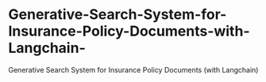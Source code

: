 # Generative-Search-System-for-Insurance-Policy-Documents-with-Langchain-
Generative Search System for Insurance Policy Documents (with Langchain)
